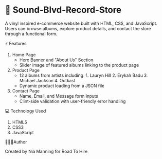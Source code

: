 # 💽 Sound-Blvd-Record-Store

A vinyl inspired e-commerce website built with HTML, CSS, and JavaScript. Users can browse albums, explore product details, and contact the store through a functional form.

⚡️ Features
1. Home Page
   - Hero Banner and "About Us" Section
   - Slider image of featured albums linking to the product page
2. Product Page
   - 12 albums from artists including:
         1. Lauryn Hill
         2. Erykah Badu
         3. Michael Jackson
         4. Outkast
   - Dynamic product loading from a JSON file
3. Contact Page
   - Name, Email, and Message form inputs
   - Clint-side validation with user-friendly error handling
   
   
💻 Technology Used

1. HTML5
2. CSS3
3. JavaScript


👩🏾‍💻Author

Created by Nia Manning for Road To Hire
